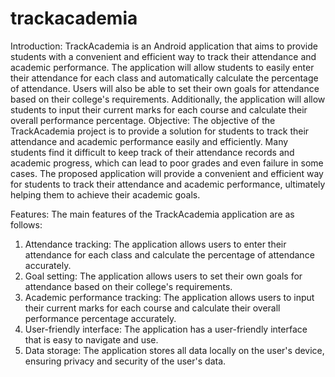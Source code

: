 # trackacademia
Introduction:
 TrackAcademia is an Android application that aims to provide students with a convenient and efficient way to track their attendance and academic performance. The application will allow students to easily enter their attendance for each class and automatically calculate the percentage of attendance. Users will also be able to set their own goals for attendance based on their college's requirements. Additionally, the application will allow students to input their current marks for each course and calculate their overall performance percentage.
Objective:
The objective of the TrackAcademia project is to provide a solution for students to track their attendance and academic performance easily and efficiently. Many students find it difficult to keep track of their attendance records and academic progress, which can lead to poor grades and even failure in some cases. The proposed application will provide a convenient and efficient way for students to track their attendance and academic performance, ultimately helping them to achieve their academic goals.


Features:
The main features of the TrackAcademia application are as follows:
1.	Attendance tracking: The application allows users to enter their attendance for each class and calculate the percentage of attendance accurately.
2.	Goal setting: The application allows users to set their own goals for attendance based on their college's requirements.
3.	Academic performance tracking: The application allows users to input their current marks for each course and calculate their overall performance percentage accurately.
4.	User-friendly interface: The application has a user-friendly interface that is easy to navigate and use.
5.	Data storage: The application stores all data locally on the user's device, ensuring privacy and security of the user's data.
